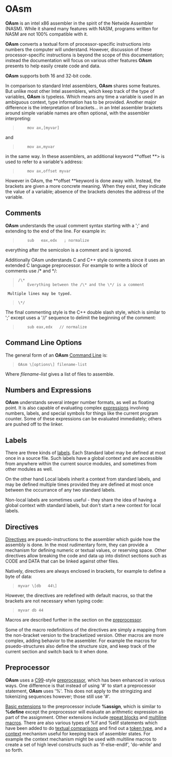 # OAsm

 
 **OAsm** is an intel x86 assembler in the spirit of the Netwide Assembler (NASM).  While it shared many features with NASM,  programs written for NASM are not 100% compatible with it.   
 
 **OAsm** converts a textual form of processor-specific instructions into numbers the computer will understand.  However, discussion of these processor-specific instructions is beyond the scope of this documentation; instead the documentation will focus on various other features **OAsm** presents to help easily create code and data.
 
 **OAsm** supports both 16 and 32-bit code.
 
 In comparison to standard Intel assemblers, **OAsm** shares some features.  But unlike most other Intel assemblers, which keep track of the type of variables, **OAsm** is typeless.  Which means any time a variable is used in an ambiguous context, type information has to be provided.  Another major difference is the interpretation of brackets...  in an Intel assembler brackets around simple variable names are often optional, with the assembler interpreting:
 
>         mov ax,[myvar]
 
 and
 
>         mov ax,myvar
 
 in the same way.  In these assemblers, an additional keyword **offset **>     is used to refer to a variable's address:
 
>         mov ax,offset myvar
 
 However in OAsm,  the **offset **keyword is done away with.  Instead, the brackets are given a more concrete meaning.   When they exist, they indicate the value of a variable; absence of the brackets denotes the address of the variable.


## Comments

 **OAsm** understands the usual comment syntax starting with a ';' and extending to the end of the line.  For example in:
 
>         sub   eax,edx   ; normalize
 
 everything after the semicolon is a comment and is ignored.
 
 Additionally OAsm understands C and C++ style comments since it uses an extended C language preprocessor.  For example to write a block of comments use /\* and \*/:
 
>     /\*
>         Everything between the /\* and the \*/ is a comment
     Multiple lines may be typed.
>     \*/
 
 The final commenting style is the C++ double slash style, which is similar to ';' except uses a '//' sequence to delimit the beginning of the comment:
 
>         sub eax,edx   // normalize


## Command Line Options

 The general form of an **OAsm** [Command Line](OAsm%20Command%20Line.md) is:
 
>     OAsm \[options\] filename-list
 
 Where _filename-list_ gives a list of files to assemble.


## Numbers and Expressions
 

 **OAsm** understands several integer number formats, as well as floating point.  It is also capable of evaluating complex [expressions](OAsm%20Numbers%20and%20Expressions.md) involving numbers, labels, and special symbols for things like the current program counter.  Some of these expressions can be evaluated immediately; others are pushed off to the linker.


## Labels

 There are three kinds of [labels](OAsm%20Labels.md).  Each Standard label may be defined at most once in a source file.  Such labels have a global context and are accessible from anywhere within the current source modules, and sometimes from other modules as well. 
 
 On the other hand Local labels inherit a context from standard labels,  and may be defined multiple times provided they are defined at most once between the occurrance of any two standard labels.  
 
 Non-local labels are sometimes useful - they share the idea of having a global context with standard labels, but don't start a new context for local labels.


## Directives

 [Directives](OAsm%20Directives.md) are psuedo-instructions to the assembler which guide how the assembly is done.  In the most rudimentary form, they can provide a mechanism for defining numeric or textual values, or reserving space.  Other directives allow breaking the code and data up into distinct sections such as CODE and DATA that can be linked against other files.
 
 Natively, directives are always enclosed in brackets, for example to define a byte of data:
 
>     myvar \[db   44\]
 
 However, the directives are redefined with default macros, so that the brackets are not necessary when typing code:
 
>     myvar db 44
 
 Macros are described further in the section on the [preprocessor](OAsm%20Preprocessor.md).
 
 Some of the macro redefinitions of the directives are simply a mapping from the non-bracket version to the bracketized version.  Other macros are more complex, adding behavior to the assembler.  For example the macros for psuedo-structures also define the structure size, and keep track of the current section and switch back to it when done.


## Preprocessor

 **OAsm** uses a [C99](C-Style%20Preprocessor%20Directives.md)-style [preprocessor](OAsm%20Preprocessor.md), which has been enhanced in various ways.  One difference is that instead of using '\#' to start a preprocessor statement, **OAsm** uses '%'.  This does not apply to the stringizing and tokenizing sequences however; those still use '\#'.
 
 [Basic extensions](Basic%20Extensions%20to%20C%20Preprocessor.md) to the preprocessor include **%assign**, which is similar to **%define** except the preprocessor will evaluate an arithmetic expression as part of the assignment.  Other extensions include [repeat blocks](Repeat%20Block%20Extensions.md) and [multiline macros](Multiline%20Macro%20Extensions.md).  There are also various types of %if and %elif statements which have been added to do [textual comparisons](Text%20Comparison%20Conditionals.md) and find out a [token type](Token%20Type%20Classification%20Conditionals.md), and a [context](Context-Related%20Extensions.md) mechanism useful for keeping track of assembler states.  For example the context mechanism might be used with multiline macros to create a set of high level constructs such as 'if-else-endif', 'do-while' and so forth.
 
 
